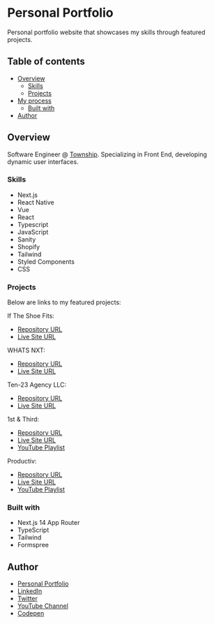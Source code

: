 # Personal Portfolio

Personal portfolio website that showcases my skills through featured projects.

## Table of contents

- [Overview](#overview)
  - [Skills](#skills)
  - [Projects](#projects)
- [My process](#my-process)
  - [Built with](#built-with)
- [Author](#author)

## Overview

Software Engineer @ [Township](https://www.township.agency/).  Specializing in Front End, developing dynamic user interfaces.

### Skills

- Next.js
- React Native
- Vue
- React
- Typescript
- JavaScript
- Sanity
- Shopify
- Tailwind
- Styled Components
- CSS

### Projects

Below are links to my featured projects:

If The Shoe Fits:

- [Repository URL](https://github.com/artsycoder533/if-the-shoe-fits)
- [Live Site URL](https://iftheshoefits.vercel.app/)

WHATS NXT: 

- [Repository URL](https://github.com/artsycoder533/whats-nxt)
- [Live Site URL](https://www.whatsnxt.org/)

Ten-23 Agency LLC: 

- [Repository URL](https://github.com/artsycoder533/ten23)
- [Live Site URL](https://www.ten23.agency/)


1st & Third:

- [Repository URL](https://github.com/artsycoder533/1st-Third.git)
- [Live Site URL](https://artsycoder533.github.io/1st-Third/)
- [YouTube Playlist](https://www.youtube.com/playlist?list=PL2WqH02famSU0LDxXBtOHKcplOsu6QYqE)

Productiv:
- [Repository URL](https://github.com/artsycoder533/productiv)
- [Live Site URL](https://artsycoder533.github.io/productiv/#)
- [YouTube Playlist](https://www.youtube.com/playlist?list=PL2WqH02famSWoIjSa2kHPvw6u7Qzsmshx)

### Built with

- Next.js 14 App Router
- TypeScript
- Tailwind
- Formspree

## Author

- [Personal Portfolio](https://natashajohnson.dev/)
- [LinkedIn](https://www.linkedin.com/in/natasha--johnson/)
- [Twitter](https://twitter.com/artsycoder533)
- [YouTube Channel](https://www.youtube.com/@artsycoder533)
- [Codepen](https://codepen.io/artsycoder)


